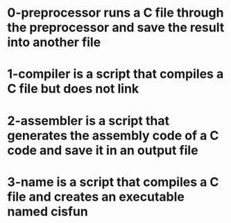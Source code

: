 # 0-preprocessor runs a C file through the preprocessor and save the result into another file
# 1-compiler is a script that compiles a C file but does not link
# 2-assembler is a script that generates the assembly code of a C code and save it in an output file
# 3-name is a script that compiles a C file and creates an executable named cisfun

